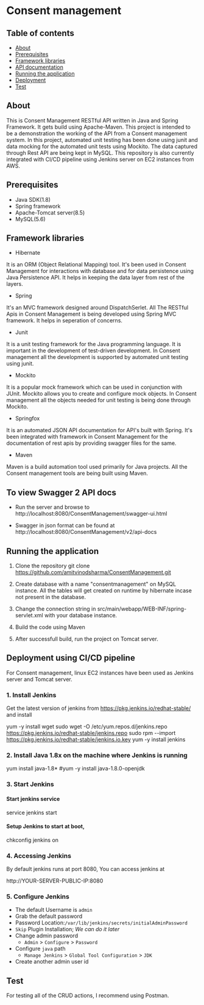 # Consent management

## Table of contents
* [About](#About)
* [Prerequisites](#Prerequisites)
* [Framework libraries](#Framework)
* [API documentation](#To)
* [Running the application](#Running)
* [Deployment](#Deployment)
* [Test](#Test)

## About
This is Consent Management RESTful API written in Java and Spring Framework. It gets build using Apache-Maven. This project is intended to be a demonstration the working of the API from a Consent management system. In this project, automated unit testing has been done using junit and data mocking for the automated unit tests using Mockito. The data captured through Rest API are being kept in MySQL. This repository is also currently integrated with CI/CD pipeline using Jenkins server on EC2 instances from AWS. 


## Prerequisites
* Java SDK(1.8)
* Spring framework
* Apache-Tomcat server(8.5)
* MySQL(5.6)

## Framework libraries
* Hibernate

It is an ORM (Object Relational Mapping) tool. It's been used in Consent Management for interactions with database and for data persistence using Java Persistence API. It helps in keeping the data layer from rest of the layers.

* Spring

It's an MVC framework designed around DispatchSerlet. All The RESTful Apis in Consent Management is being developed using Spring MVC framework. It helps in seperation of concerns.

* Junit

It is a unit testing framework for the Java programming language. It is important in the development of test-driven development. In Consent management all the development is supported by automated unit testing using junit.

* Mockito

It is a popular mock framework which can be used in conjunction with JUnit. Mockito allows you to create and configure mock objects. In Consent management all the objects needed for unit testing is being done through Mockito.

* Springfox

It is an automated JSON API documentation for API's built with Spring. It's been integrated with framework in Consent Management for the documentation of rest apis by providing swagger files for the same. 

* Maven

Maven is a build automation tool used primarily for Java projects. All the Consent management tools are being built using Maven.

## To view Swagger 2 API docs

* Run the server and browse to http://localhost:8080/ConsentManagement/swagger-ui.html

* Swagger in json format can be found at http://localhost:8080/ConsentManagement/v2/api-docs

## Running the application

1. Clone the repository
git clone https://github.com/amitvinodsharma/ConsentManagement.git

2. Create database with a name "consentmanagement" on MySQL instance. All the tables will get created on runtime by hibernate incase not present in the database.

3. Change the connection string in src/main/webapp/WEB-INF/spring-servlet.xml with your database instance.

3. Build the code using Maven

4. After successfull build, run the project on Tomcat server.


## Deployment using CI/CD pipeline

For Consent management, linux EC2 instances have been used as Jenkins server and Tomcat server.

### 1. Install Jenkins

Get the latest version of jenkins from https://pkg.jenkins.io/redhat-stable/ and install

yum -y install wget
sudo wget -O /etc/yum.repos.d/jenkins.repo https://pkg.jenkins.io/redhat-stable/jenkins.repo
sudo rpm --import https://pkg.jenkins.io/redhat-stable/jenkins.io.key
yum -y install jenkins

### 2. Install Java 1.8x on the machine where Jenkins is running

yum install java-1.8*
#yum -y install java-1.8.0-openjdk

### 3. Start Jenkins

#### Start jenkins service
service jenkins start

#### Setup Jenkins to start at boot,
chkconfig jenkins on

### 4. Accessing Jenkins
By default jenkins runs at port 8080, You can access jenkins at

http://YOUR-SERVER-PUBLIC-IP:8080

### 5. Configure Jenkins

- The default Username is `admin`
- Grab the default password 
- Password Location:`/var/lib/jenkins/secrets/initialAdminPassword`
- `Skip` Plugin Installation; _We can do it later_
- Change admin password
   - `Admin` > `Configure` > `Password`
- Configure `java` path
  - `Manage Jenkins` > `Global Tool Configuration` > `JDK`  
- Create another admin user id


## Test

For testing all of the CRUD actions, I recommend using Postman.
